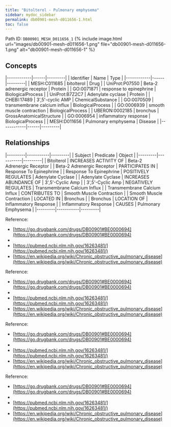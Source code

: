 ```yaml
---
title: "Bitolterol - Pulmonary emphysema"
sidebar: mydoc_sidebar
permalink: db00901-mesh-d011656-1.html
toc: false 
---
```



Path ID: `DB00901_MESH_D011656_1`
{% include image.html url="images/db00901-mesh-d011656-1.png" file="db00901-mesh-d011656-1.png" alt="db00901-mesh-d011656-1" %}

## Concepts

|------------|------|---------|
| Identifier | Name | Type    |
|------------|------|---------|
| MESH:C011685 | bitolterol | Drug |
| UniProt:P07550 | Beta-2 adrenergic receptor | Protein |
| GO:0071871 | response to epinephrine | BiologicalProcess |
| UniProt:B7Z2C7 | Adenylate cyclase | Protein |
| CHEBI:17489 | 3',5'-cyclic AMP | ChemicalSubstance |
| GO:0070509 | transmembrane calcium influx | BiologicalProcess |
| GO:0006939 | smooth muscle contraction | BiologicalProcess |
| UBERON:0002185 | bronchus | GrossAnatomicalStructure |
| GO:0006954 | inflammatory response | BiologicalProcess |
| MESH:D011656 | Pulmonary emphysema | Disease |
|------------|------|---------|

## Relationships

|---------|-----------|---------|
| Subject | Predicate | Object  |
|---------|-----------|---------|
| Bitolterol | INCREASES ACTIVITY OF | Beta-2 Adrenergic Receptor |
| Beta-2 Adrenergic Receptor | PARTICIPATES IN | Response To Epinephrine |
| Response To Epinephrine | POSITIVELY REGULATES | Adenylate Cyclase |
| Adenylate Cyclase | INCREASES ABUNDANCE OF | 3',5'-Cyclic Amp |
| 3',5'-Cyclic Amp | NEGATIVELY REGULATES | Transmembrane Calcium Influx |
| Transmembrane Calcium Influx | CONTRIBUTES TO | Smooth Muscle Contraction |
| Smooth Muscle Contraction | LOCATED IN | Bronchus |
| Bronchus | LOCATION OF | Inflammatory Response |
| Inflammatory Response | CAUSES | Pulmonary Emphysema |
|---------|-----------|---------|

Reference: 
  - [https://go.drugbank.com/drugs/DB00901#BE0000694](https://go.drugbank.com/drugs/DB00901#BE0000694)
  - 
  - [https://pubmed.ncbi.nlm.nih.gov/16263481/](https://pubmed.ncbi.nlm.nih.gov/16263481/)
  - [https://en.wikipedia.org/wiki/Chronic_obstructive_pulmonary_disease](https://en.wikipedia.org/wiki/Chronic_obstructive_pulmonary_disease)

Reference: 
  - [https://go.drugbank.com/drugs/DB00901#BE0000694](https://go.drugbank.com/drugs/DB00901#BE0000694)
  - 
  - [https://pubmed.ncbi.nlm.nih.gov/16263481/](https://pubmed.ncbi.nlm.nih.gov/16263481/)
  - [https://en.wikipedia.org/wiki/Chronic_obstructive_pulmonary_disease](https://en.wikipedia.org/wiki/Chronic_obstructive_pulmonary_disease)

Reference: 
  - [https://go.drugbank.com/drugs/DB00901#BE0000694](https://go.drugbank.com/drugs/DB00901#BE0000694)
  - 
  - [https://pubmed.ncbi.nlm.nih.gov/16263481/](https://pubmed.ncbi.nlm.nih.gov/16263481/)
  - [https://en.wikipedia.org/wiki/Chronic_obstructive_pulmonary_disease](https://en.wikipedia.org/wiki/Chronic_obstructive_pulmonary_disease)

Reference: 
  - [https://go.drugbank.com/drugs/DB00901#BE0000694](https://go.drugbank.com/drugs/DB00901#BE0000694)
  - 
  - [https://pubmed.ncbi.nlm.nih.gov/16263481/](https://pubmed.ncbi.nlm.nih.gov/16263481/)
  - [https://en.wikipedia.org/wiki/Chronic_obstructive_pulmonary_disease](https://en.wikipedia.org/wiki/Chronic_obstructive_pulmonary_disease)
